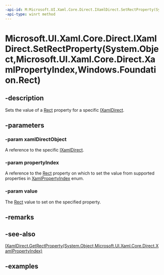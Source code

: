 ```yaml
---
-api-id: M:Microsoft.UI.Xaml.Core.Direct.IXamlDirect.SetRectProperty(System.Object,Microsoft.UI.Xaml.Core.Direct.XamlPropertyIndex,Windows.Foundation.Rect)
-api-type: winrt method
---
```


# Microsoft.UI.Xaml.Core.Direct.IXamlDirect.SetRectProperty(System.Object,Microsoft.UI.Xaml.Core.Direct.XamlPropertyIndex,Windows.Foundation.Rect)

<!--
public void SetRectProperty (object xamlDirectObject, Microsoft.UI.Xaml.Core.Direct.XamlPropertyIndex propertyIndex, Windows.Foundation.Rect value);
-->

## -description

Sets the value of a [Rect](/uwp/api/windows.foundation.rect) property for a specific [IXamlDirect](ixamldirect.md).

## -parameters

### -param xamlDirectObject

A reference to the specific [IXamlDirect](ixamldirect.md).

### -param propertyIndex

A reference to the [Rect](/uwp/api/windows.foundation.rect) property on which to set the value from supported properties in [XamlPropertyIndex](xamlpropertyindex.md) enum.

### -param value

The [Rect](/uwp/api/windows.foundation.rect) value to set on the specified property.

## -remarks

## -see-also

[IXamlDirect.GetRectProperty(System.Object,Microsoft.UI.Xaml.Core.Direct.XamlPropertyIndex)](ixamldirect_getrectproperty_1510661430.md)

## -examples
